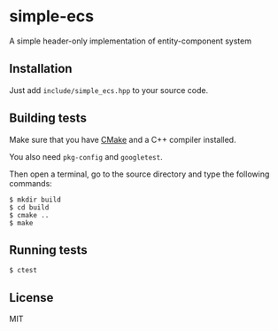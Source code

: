 # simple-ecs

A simple header-only implementation of entity-component system

## Installation

Just add `include/simple_ecs.hpp` to your source code.

## Building tests

Make sure that you have [CMake](http://www.cmake.org/) and a C++ compiler installed.

You also need `pkg-config` and `googletest`.

Then open a terminal, go to the source directory and type the following commands:

    $ mkdir build
    $ cd build
    $ cmake ..
    $ make

## Running tests

`$ ctest`

## License

MIT
